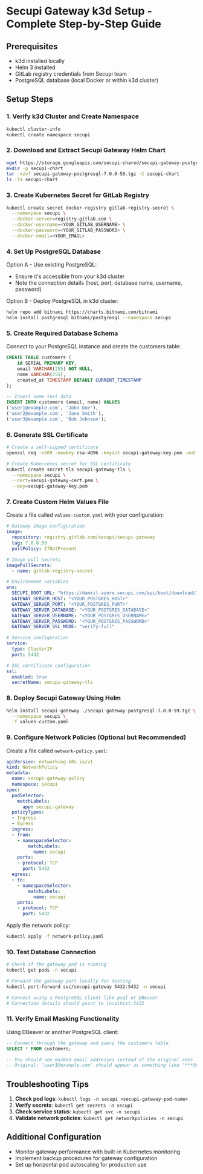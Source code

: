 # Secupi Gateway k3d Setup - Complete Step-by-Step Guide

## Prerequisites
- k3d installed locally
- Helm 3 installed
- GitLab registry credentials from Secupi team
- PostgreSQL database (local Docker or within k3d cluster)

## Setup Steps

### 1. Verify k3d Cluster and Create Namespace
```bash
kubectl cluster-info
kubectl create namespace secupi
```

### 2. Download and Extract Secupi Gateway Helm Chart
```bash
wget https://storage.googleapis.com/secupi-shared/secupi-gateway-postgresql-7.0.0-59.tgz
mkdir -p secupi-chart
tar -xzvf secupi-gateway-postgresql-7.0.0-59.tgz -C secupi-chart
ls -la secupi-chart
```

### 3. Create Kubernetes Secret for GitLab Registry
```bash
kubectl create secret docker-registry gitlab-registry-secret \
  --namespace secupi \
  --docker-server=registry.gitlab.com \
  --docker-username=<YOUR_GITLAB_USERNAME> \
  --docker-password=<YOUR_GITLAB_PASSWORD> \
  --docker-email=<YOUR_EMAIL>
```

### 4. Set Up PostgreSQL Database
Option A - Use existing PostgreSQL:
- Ensure it's accessible from your k3d cluster
- Note the connection details (host, port, database name, username, password)

Option B - Deploy PostgreSQL in k3d cluster:
```bash
helm repo add bitnami https://charts.bitnami.com/bitnami
helm install postgresql bitnami/postgresql --namespace secupi
```

### 5. Create Required Database Schema
Connect to your PostgreSQL instance and create the customers table:
```sql
CREATE TABLE customers (
    id SERIAL PRIMARY KEY,
    email VARCHAR(255) NOT NULL,
    name VARCHAR(255),
    created_at TIMESTAMP DEFAULT CURRENT_TIMESTAMP
);

-- Insert some test data
INSERT INTO customers (email, name) VALUES 
('user1@example.com', 'John Doe'),
('user2@example.com', 'Jane Smith'),
('user3@example.com', 'Bob Johnson');
```

### 6. Generate SSL Certificate
```bash
# Create a self-signed certificate
openssl req -x509 -newkey rsa:4096 -keyout secupi-gateway-key.pem -out secupi-gateway-cert.pem -days 365 -nodes -subj "/CN=secupi-gateway.secupi.svc.cluster.local"

# Create Kubernetes secret for SSL certificate
kubectl create secret tls secupi-gateway-tls \
  --namespace secupi \
  --cert=secupi-gateway-cert.pem \
  --key=secupi-gateway-key.pem
```

### 7. Create Custom Helm Values File
Create a file called `values-custom.yaml` with your configuration:
```yaml
# Gateway image configuration
image:
  repository: registry.gitlab.com/secupi/secupi-gateway
  tag: 7.0.0.59
  pullPolicy: IfNotPresent

# Image pull secrets
imagePullSecrets:
  - name: gitlab-registry-secret

# Environment variables
env:
  SECUPI_BOOT_URL: "https://damkil.azure.secupi.com/api/boot/download/1e81d3dee43740fbbcbd669a2c3ca3a7/secupi-boot-ea9abf50-9ebf-4e28-9a54-f56d75dec2e5.jar"
  GATEWAY_SERVER_HOST: "<YOUR_POSTGRES_HOST>"
  GATEWAY_SERVER_PORT: "<YOUR_POSTGRES_PORT>"
  GATEWAY_SERVER_DATABASE: "<YOUR_POSTGRES_DATABASE>"
  GATEWAY_SERVER_USERNAME: "<YOUR_POSTGRES_USERNAME>"
  GATEWAY_SERVER_PASSWORD: "<YOUR_POSTGRES_PASSWORD>"
  GATEWAY_SERVER_SSL_MODE: "verify-full"

# Service configuration
service:
  type: ClusterIP
  port: 5432

# SSL certificate configuration
ssl:
  enabled: true
  secretName: secupi-gateway-tls
```

### 8. Deploy Secupi Gateway Using Helm
```bash
helm install secupi-gateway ./secupi-gateway-postgresql-7.0.0-59.tgz \
  --namespace secupi \
  -f values-custom.yaml
```

### 9. Configure Network Policies (Optional but Recommended)
Create a file called `network-policy.yaml`:
```yaml
apiVersion: networking.k8s.io/v1
kind: NetworkPolicy
metadata:
  name: secupi-gateway-policy
  namespace: secupi
spec:
  podSelector:
    matchLabels:
      app: secupi-gateway
  policyTypes:
  - Ingress
  - Egress
  ingress:
  - from:
    - namespaceSelector:
        matchLabels:
          name: secupi
    ports:
    - protocol: TCP
      port: 5432
  egress:
  - to:
    - namespaceSelector:
        matchLabels:
          name: secupi
    ports:
    - protocol: TCP
      port: 5432
```

Apply the network policy:
```bash
kubectl apply -f network-policy.yaml
```

### 10. Test Database Connection
```bash
# Check if the gateway pod is running
kubectl get pods -n secupi

# Forward the gateway port locally for testing
kubectl port-forward svc/secupi-gateway 5432:5432 -n secupi

# Connect using a PostgreSQL client like psql or DBeaver
# Connection details should point to localhost:5432
```

### 11. Verify Email Masking Functionality
Using DBeaver or another PostgreSQL client:
```sql
-- Connect through the gateway and query the customers table
SELECT * FROM customers;

-- You should see masked email addresses instead of the original ones
-- Original: 'user1@example.com' should appear as something like '***@example.com'
```

## Troubleshooting Tips

1. **Check pod logs**: `kubectl logs -n secupi <secupi-gateway-pod-name>`
2. **Verify secrets**: `kubectl get secrets -n secupi`
3. **Check service status**: `kubectl get svc -n secupi`
4. **Validate network policies**: `kubectl get networkpolicies -n secupi`

## Additional Configuration

- Monitor gateway performance with built-in Kubernetes monitoring
- Implement backup procedures for gateway configuration
- Set up horizontal pod autoscaling for production use
